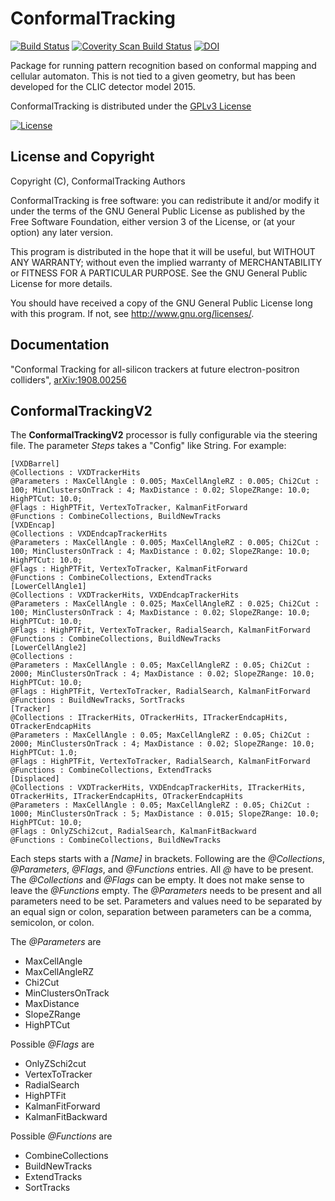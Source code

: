 # ConformalTracking
[![Build Status](https://travis-ci.com/iLCSoft/ConformalTracking.svg?branch=master)](https://travis-ci.com/iLCSoft/ConformalTracking)
[![Coverity Scan Build Status](https://scan.coverity.com/projects/12348/badge.svg)](https://scan.coverity.com/projects/ilcsoft-conformaltracking)
[![DOI](https://zenodo.org/badge/DOI/10.5281/zenodo.2708196.svg)](https://doi.org/10.5281/zenodo.2708196)

Package for running pattern recognition based on conformal mapping and cellular automaton. This is not tied to a given geometry, but has been developed for the CLIC detector model 2015.

ConformalTracking is distributed under the [GPLv3 License](http://www.gnu.org/licenses/gpl-3.0.en.html)

[![License](https://www.gnu.org/graphics/gplv3-127x51.png)](https://www.gnu.org/licenses/gpl-3.0.en.html)


## License and Copyright
Copyright (C), ConformalTracking Authors

ConformalTracking is free software: you can redistribute it and/or modify it under the terms of the GNU General Public License as published by the Free Software Foundation, either version 3 of the License, or (at your option) any later version.

This program is distributed in the hope that it will be useful, but WITHOUT ANY WARRANTY; without even the implied warranty of MERCHANTABILITY or FITNESS FOR A PARTICULAR PURPOSE.  See the GNU General Public License for more details.

You should have received a copy of the GNU General Public License long with this program.  If not, see <http://www.gnu.org/licenses/>.


## Documentation
"Conformal Tracking for all-silicon trackers at future electron-positron colliders", [arXiv:1908.00256](https://arxiv.org/abs/1908.00256)

## ConformalTrackingV2

The **ConformalTrackingV2** processor is fully configurable via the steering
file. The parameter *Steps* takes a "Config" like String.  For example:

    [VXDBarrel]
    @Collections : VXDTrackerHits
    @Parameters : MaxCellAngle : 0.005; MaxCellAngleRZ : 0.005; Chi2Cut : 100; MinClustersOnTrack : 4; MaxDistance : 0.02; SlopeZRange: 10.0; HighPTCut: 10.0;
    @Flags : HighPTFit, VertexToTracker, KalmanFitForward
    @Functions : CombineCollections, BuildNewTracks
    [VXDEncap]
    @Collections : VXDEndcapTrackerHits
    @Parameters : MaxCellAngle : 0.005; MaxCellAngleRZ : 0.005; Chi2Cut : 100; MinClustersOnTrack : 4; MaxDistance : 0.02; SlopeZRange: 10.0; HighPTCut: 10.0;
    @Flags : HighPTFit, VertexToTracker, KalmanFitForward
    @Functions : CombineCollections, ExtendTracks
    [LowerCellAngle1]
    @Collections : VXDTrackerHits, VXDEndcapTrackerHits
    @Parameters : MaxCellAngle : 0.025; MaxCellAngleRZ : 0.025; Chi2Cut : 100; MinClustersOnTrack : 4; MaxDistance : 0.02; SlopeZRange: 10.0; HighPTCut: 10.0;
    @Flags : HighPTFit, VertexToTracker, RadialSearch, KalmanFitForward
    @Functions : CombineCollections, BuildNewTracks
    [LowerCellAngle2]
    @Collections :
    @Parameters : MaxCellAngle : 0.05; MaxCellAngleRZ : 0.05; Chi2Cut : 2000; MinClustersOnTrack : 4; MaxDistance : 0.02; SlopeZRange: 10.0; HighPTCut: 10.0;
    @Flags : HighPTFit, VertexToTracker, RadialSearch, KalmanFitForward
    @Functions : BuildNewTracks, SortTracks
    [Tracker]
    @Collections : ITrackerHits, OTrackerHits, ITrackerEndcapHits, OTrackerEndcapHits
    @Parameters : MaxCellAngle : 0.05; MaxCellAngleRZ : 0.05; Chi2Cut : 2000; MinClustersOnTrack : 4; MaxDistance : 0.02; SlopeZRange: 10.0; HighPTCut: 1.0;
    @Flags : HighPTFit, VertexToTracker, RadialSearch, KalmanFitForward
    @Functions : CombineCollections, ExtendTracks
    [Displaced]
    @Collections : VXDTrackerHits, VXDEndcapTrackerHits, ITrackerHits, OTrackerHits, ITrackerEndcapHits, OTrackerEndcapHits
    @Parameters : MaxCellAngle : 0.05; MaxCellAngleRZ : 0.05; Chi2Cut : 1000; MinClustersOnTrack : 5; MaxDistance : 0.015; SlopeZRange: 10.0; HighPTCut: 10.0;
    @Flags : OnlyZSchi2cut, RadialSearch, KalmanFitBackward
    @Functions : CombineCollections, BuildNewTracks

Each steps starts with a *[Name]* in brackets. Following are the *@Collections*,
*@Parameters*, *@Flags*, and *@Functions* entries. All *@* have to be
present. The *@Collections* and *@Flags* can be empty. It does not make sense to
leave the *@Functions* empty. The *@Parameters* needs to be present and all
parameters need to be set. Parameters and values need to be separated by an
equal sign or colon, separation between parameters can be a comma, semicolon, or colon.

The *@Parameters* are

  * MaxCellAngle
  * MaxCellAngleRZ
  * Chi2Cut
  * MinClustersOnTrack
  * MaxDistance
  * SlopeZRange
  * HighPTCut

Possible *@Flags* are

  * OnlyZSchi2cut
  * VertexToTracker
  * RadialSearch
  * HighPTFit
  * KalmanFitForward
  * KalmanFitBackward

Possible *@Functions* are

  * CombineCollections
  * BuildNewTracks
  * ExtendTracks
  * SortTracks

